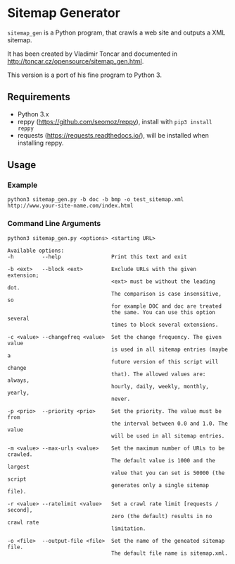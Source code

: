 # Sitemap Generator

`sitemap_gen` is a Python program, that crawls a web site and
outputs a XML sitemap.

It has been created by Vladimir Toncar and documented in
<http://toncar.cz/opensource/sitemap_gen.html>.

This version is a port of his fine program to Python 3.


## Requirements

- Python 3.x
- reppy (<https://github.com/seomoz/reppy>),
  install with `pip3 install reppy`
- requests (<https://requests.readthedocs.io/>),
  will be installed when installing reppy.


## Usage

### Example

`python3 sitemap_gen.py -b doc -b bmp -o test_sitemap.xml http://www.your-site-name.com/index.html`

### Command Line Arguments

```text
python3 sitemap_gen.py <options> <starting URL>

Available options:
-h         --help                Print this text and exit

-b <ext>   --block <ext>         Exclude URLs with the given extension;
                                 <ext> must be without the leading dot.
                                 The comparison is case insensitive, so
                                 for example DOC and doc are treated
                                 the same. You can use this option several
                                 times to block several extensions.

-c <value> --changefreq <value>  Set the change frequency. The given value
                                 is used in all sitemap entries (maybe a
                                 future version of this script will change
                                 that). The allowed values are: always,
                                 hourly, daily, weekly, monthly, yearly,
                                 never.

-p <prio>  --priority <prio>     Set the priority. The value must be from
                                 the interval between 0.0 and 1.0. The value
                                 will be used in all sitemap entries.

-m <value> --max-urls <value>    Set the maximum number of URLs to be crawled.
                                 The default value is 1000 and the largest
                                 value that you can set is 50000 (the script
                                 generates only a single sitemap file).

-r <value> --ratelimit <value>   Set a crawl rate limit [requests / second],
                                 zero (the default) results in no crawl rate
                                 limitation.

-o <file>  --output-file <file>  Set the name of the geneated sitemap file.
                                 The default file name is sitemap.xml.
```
